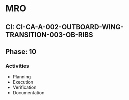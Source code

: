 # MRO

## CI: CI-CA-A-002-OUTBOARD-WING-TRANSITION-003-OB-RIBS
## Phase: 10

### Activities
- Planning
- Execution
- Verification
- Documentation

